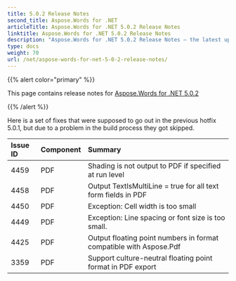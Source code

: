 ```yaml
---
title: 5.0.2 Release Notes
second_title: Aspose.Words for .NET
articleTitle: Aspose.Words for .NET 5.0.2 Release Notes
linktitle: Aspose.Words for .NET 5.0.2 Release Notes
description: "Aspose.Words for .NET 5.0.2 Release Notes – the latest updates and fixes."
type: docs
weight: 70
url: /net/aspose-words-for-net-5-0-2-release-notes/
---
```


{{% alert color="primary" %}}

This page contains release notes for [Aspose.Words for .NET 5.0.2](https://releases.aspose.com/words/net/new-releases/aspose.words-for-.net-5.0.2/)

{{% /alert %}}

Here is a set of fixes that were supposed to go out in the previous hotfix 5.0.1, but due to a problem in the build process they got skipped.

|Issue ID |Component |Summary |
| :- | :- | :- |
|4459 |PDF |Shading is not output to PDF if specified at run level |
|4458 |PDF |Output TextIsMultiLine = true for all text form fields in PDF |
|4450 |PDF |Exception: Cell width is too small |
|4449 |PDF |Exception: Line spacing or font size is too small. |
|4425 |PDF |Output floating point numbers in format compatible with Aspose.Pdf |
|3359 |PDF |Support culture-neutral floating point format in PDF export |

